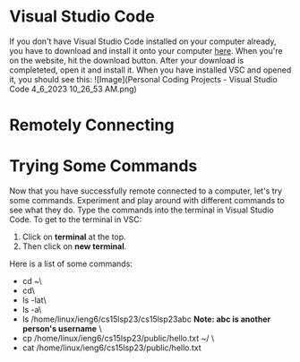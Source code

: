 # **Visual Studio Code**

If you don't have Visual Studio Code installed on your computer already, you have to download and install it onto your computer [here](https://code.visualstudio.com/). When you're on the website, hit the download button. After your download is completeted, open it and install it. When you have installed VSC and opened it, you should see this: 
![Image](Personal Coding Projects - Visual Studio Code 4_6_2023 10_26_53 AM.png)

# **Remotely Connecting**



# **Trying Some Commands**

Now that you have successfully remote connected to a computer, let's try some commands. Experiment and play around with different commands to see what they do. Type the commands into the terminal in Visual Studio Code. To get to the terminal in VSC:
1. Click on **terminal** at the top.
2. Then click on **new terminal**.

Here is a list of some commands:
* cd ~\
* cd\
* ls -lat\
* ls -a\
* ls /home/linux/ieng6/cs15lsp23/cs15lsp23abc **Note: abc is another person's username** \
* cp /home/linux/ieng6/cs15lsp23/public/hello.txt ~/ \
* cat /home/linux/ieng6/cs15lsp23/public/hello.txt
